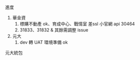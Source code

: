 進度

1. 華金資
   1. 標購不動產 ok、育成中心、戰情室 差ssl 小官網 api 30464
   2. 31833、31832 & 其餘需調整 issue
2. 元大
   1. dev 轉 UAT 環境準備 ok

元大統包
